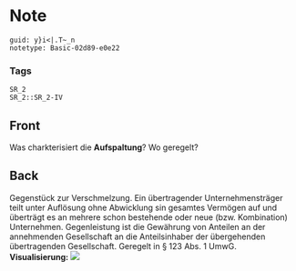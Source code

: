 # Note
```
guid: y}i<|.T~_n
notetype: Basic-02d89-e0e22
```

### Tags
```
SR_2
SR_2::SR_2-IV
```

## Front
Was charkterisiert die <b>Aufspaltung</b>? Wo geregelt?

## Back
Gegenstück zur Verschmelzung. Ein übertragender Unternehmensträger
teilt unter Auflösung ohne Abwicklung sin gesamtes Vermögen auf und
überträgt es an mehrere schon bestehende oder neue (bzw.
Kombination) Unternehmen. Gegenleistung ist die Gewährung von
Anteilen an der annehmenden Gesellschaft an die Anteilsinhaber der
übergehenden übertragenden Gesellschaft. Geregelt in § 123 Abs. 1
UmwG. <b>Visualisierung:</b> <img src="paste-bcfda83626253dbed665ba0c6c9ef40d91fe6b3f.jpg">
